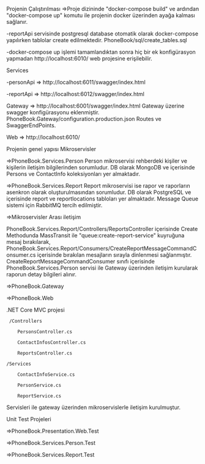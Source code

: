 Projenin Çalıştırılması
=>Proje dizininde "docker-compose build" ve ardından  "docker-compose up" komutu ile projenin docker üzerinden ayağa kalması sağlanır. 

  -reportApi servisinde postgresql database otomatik olarak docker-compose yapılırken tablolar create edilmektedir. PhoneBook/sql/create_tables.sql
  
  -docker-compose up işlemi tamamlandıktan sonra hiç bir ek konfigürasyon yapmadan http://localhost:6010/ web projesine erişilebilir.

Services

  -personApi => http://localhost:6011/swagger/index.html
  
  -reportApi => http://localhost:6012/swagger/index.html
  
Gateway => http://localhost:6001/swagger/index.html
  Gateway üzerine swagger konfigürasyonu eklenmiştir.
  PhoneBook.Gateway/configuration.production.json Routes ve SwaggerEndPoints.
  
Web => http://localhost:6010/


Projenin genel yapısı
Mikroservisler

=>PhoneBook.Services.Person
  Person mikroservisi rehberdeki kişiler ve kişilerin iletişim bilgilerinden sorumludur.
  DB olarak MongoDB ve içerisinde Persons ve ContactInfo koleksiyonları yer almaktadır.

=>PhoneBook.Services.Report
  Report mikroservisi ise rapor ve raporların asenkron olarak oluşturulmasından sorumludur.
  DB olarak PostgreSQL ve içerisinde report ve reportlocations tabloları yer almaktadır.
  Message Queue sistemi için RabbitMQ tercih edilmiştir.

=>Mikroservisler Arası iletişim

  PhoneBook.Services.Report/Controllers/ReportsController içerisinde Create Methodunda MassTransit ile "queue:create-report-service" kuyruğuna mesaj bırakılarak, 
  PhoneBook.Services.Report/Consumers/CreateReportMessageCommandConsumer.cs içerisinde bırakılan mesajların sırayla dinlenmesi sağlanmıştır.
  CreateReportMessageCommandConsumer sınıfı içerisinde PhoneBook.Services.Person servisi ile Gateway üzerinden iletişim kurularak raporun detay bilgileri alınır.


=>PhoneBook.Gateway

=>PhoneBook.Web

.NET Core MVC projesi

     /Controllers

        PersonsController.cs

        ContactInfosController.cs

        ReportsController.cs
        
    /Services
    
        ContactInfoService.cs
        
        PersonService.cs

        ReportService.cs
        
Servisleri ile gateway üzerinden mikroservislerle iletişim kurulmuştur.


Unit Test Projeleri

=>PhoneBook.Presentation.Web.Test

=>PhoneBook.Services.Person.Test

=>PhoneBook.Services.Report.Test
